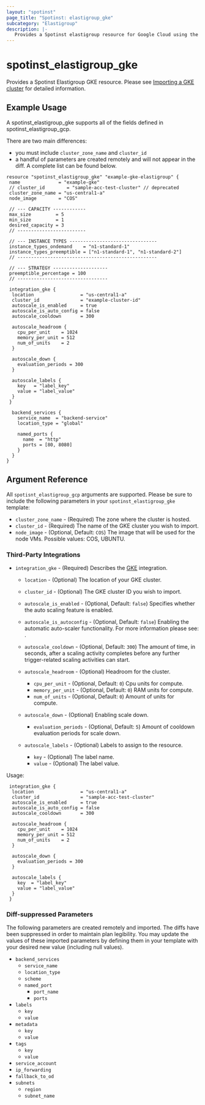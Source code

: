 ```yaml
---
layout: "spotinst"
page_title: "Spotinst: elastigroup_gke"
subcategory: "Elastigroup"
description: |-
   Provides a Spotinst elastigroup resource for Google Cloud using the Google Kubernetes Engine.
---
```


# spotinst\_elastigroup\_gke

Provides a Spotinst Elastigroup GKE resource. Please see [Importing a GKE cluster](https://api.spotinst.com/elastigroup-for-google-cloud/tutorials/import-a-gke-cluster-as-an-elastigroup/) for detailed information.


## Example Usage

A spotinst_elastigroup_gke supports all of the fields defined in spotinst_elastigroup_gcp. 

There are two main differences:

* you must include `cluster_zone_name` and `cluster_id`
* a handful of parameters are created remotely and will not appear in the diff. A complete list can be found below.

```hcl
resource "spotinst_elastigroup_gke" "example-gke-elastigroup" {
 name              = "example-gke"
 // cluster_id        = "sample-acc-test-cluster" // deprecated
 cluster_zone_name = "us-central1-a"
 node_image        = "COS"

 // --- CAPACITY ------------
 max_size         = 5
 min_size         = 1
 desired_capacity = 3
 // -------------------------

 // --- INSTANCE TYPES --------------------------------
 instance_types_ondemand    = "n1-standard-1"
 instance_types_preemptible = ["n1-standard-1", "n1-standard-2"]
 // ---------------------------------------------------

 // --- STRATEGY --------------------
 preemptible_percentage = 100
 // ---------------------------------

 integration_gke {
  location                 = "us-central1-a"
  cluster_id               = "example-cluster-id"
  autoscale_is_enabled     = true
  autoscale_is_auto_config = false
  autoscale_cooldown       = 300
  
  autoscale_headroom {
    cpu_per_unit    = 1024
    memory_per_unit = 512
    num_of_units    = 2
  }

  autoscale_down {
    evaluation_periods = 300
  }

  autoscale_labels {
    key   = "label_key"
    value = "label_value"
  }
 }

  backend_services {
    service_name  = "backend-service"
    location_type = "global"
    
    named_ports {
      name  = "http"
      ports = [80, 8080]
    }
  }
}
```

## Argument Reference

All `spotisnt_elastigroup_gcp` arguments are supported. Please be sure to include the following parameters in your `spotinst_elastigroup_gke` template:

* `cluster_zone_name` - (Required) The zone where the cluster is hosted.
* `cluster_id` - (Required) The name of the GKE cluster you wish to import.
* `node_image` - (Optional, Default: `COS`) The image that will be used for the node VMs. Possible values: COS, UBUNTU.

### Third-Party Integrations

* `integration_gke` - (Required) Describes the [GKE]() integration.

    * `location` - (Optional) The location of your GKE cluster.
    * `cluster_id` - (Optional) The GKE cluster ID you wish to import.
    * `autoscale_is_enabled` -  (Optional, Default: `false`) Specifies whether the auto scaling feature is enabled.
    * `autoscale_is_autoconfig` - (Optional, Default: `false`) Enabling the automatic auto-scaler functionality. For more information please see: []().
    * `autoscale_cooldown` - (Optional, Default: `300`) The amount of time, in seconds, after a scaling activity completes before any further trigger-related scaling activities can start.
    
    * `autoscale_headroom` - (Optional) Headroom for the cluster.
        * `cpu_per_unit` - (Optional, Default: `0`) Cpu units for compute.
        * `memory_per_unit` - (Optional, Default: `0`) RAM units for compute.
        * `num_of_units` - (Optional, Default: `0`) Amount of units for compute.
    
    * `autoscale_down` - (Optional) Enabling scale down.
        * `evaluation_periods` - (Optional, Default: `5`) Amount of cooldown evaluation periods for scale down.
    
    * `autoscale_labels` - (Optional) Labels to assign to the resource.
        * `key` - (Optional) The label name.
        * `value` - (Optional) The label value.
    
            
Usage:

```hcl
 integration_gke {
  location                 = "us-central1-a"
  cluster_id               = "sample-acc-test-cluster"
  autoscale_is_enabled     = true
  autoscale_is_auto_config = false
  autoscale_cooldown       = 300
  
  autoscale_headroom {
    cpu_per_unit    = 1024
    memory_per_unit = 512
    num_of_units    = 2
  }

  autoscale_down {
    evaluation_periods = 300
  }

  autoscale_labels {
    key  = "label_key"
    value = "label_value"
  }
 }
```

### Diff-suppressed Parameters
The following parameters are created remotely and imported. The diffs have been suppressed in order to maintain plan legibility. You may update the values of these
imported parameters by defining them in your template with your desired new value (including null values).

* `backend_services`
    * `service_name`
    * `location_type`
    * `scheme`
    * `named_port`
        * `port_name`
        * `ports`
* `labels`
    * `key`
    * `value`
* `metadata`
    * `key`
    * `value`
* `tags`
    * `key`
    * `value`
* `service_account`
* `ip_forwarding`
* `fallback_to_od`
* `subnets`
    * `region`
    * `subnet_name`
